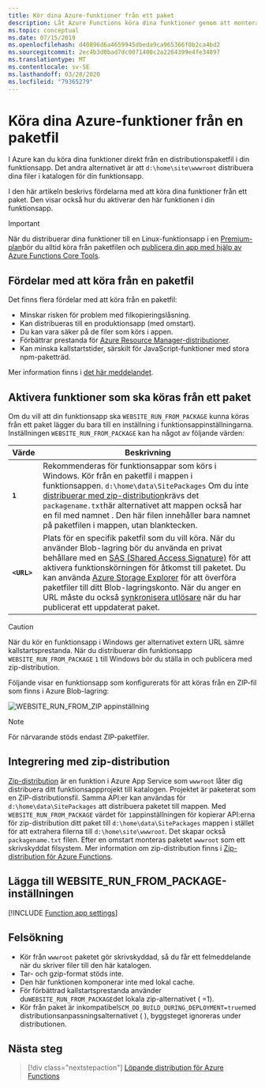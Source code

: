 ```yaml
---
title: Kör dina Azure-funktioner från ett paket
description: Låt Azure Functions köra dina funktioner genom att montera en distributionspaketfil som innehåller dina funktionsappprojektfiler.
ms.topic: conceptual
ms.date: 07/15/2019
ms.openlocfilehash: d40896d6a4659945dbeda9ca965366f0b2ca4bd2
ms.sourcegitcommit: 2ec4b3d0bad7dc0071400c2a2264399e4fe34897
ms.translationtype: MT
ms.contentlocale: sv-SE
ms.lasthandoff: 03/28/2020
ms.locfileid: "79365279"
---
```

# <a name="run-your-azure-functions-from-a-package-file"></a>Köra dina Azure-funktioner från en paketfil

I Azure kan du köra dina funktioner direkt från en distributionspaketfil i din funktionsapp. Det andra alternativet är att `d:\home\site\wwwroot` distribuera dina filer i katalogen för din funktionsapp.

I den här artikeln beskrivs fördelarna med att köra dina funktioner från ett paket. Den visar också hur du aktiverar den här funktionen i din funktionsapp.

> [!IMPORTANT]
> När du distribuerar dina funktioner till en Linux-funktionsapp i en [Premium-plan](functions-scale.md#premium-plan)bör du alltid köra från paketfilen och [publicera din app med hjälp av Azure Functions Core Tools](functions-run-local.md#project-file-deployment).

## <a name="benefits-of-running-from-a-package-file"></a>Fördelar med att köra från en paketfil
  
Det finns flera fördelar med att köra från en paketfil:

+ Minskar risken för problem med filkopieringslåsning.
+ Kan distribueras till en produktionsapp (med omstart).
+ Du kan vara säker på de filer som körs i appen.
+ Förbättrar prestanda för [Azure Resource Manager-distributioner](functions-infrastructure-as-code.md).
+ Kan minska kallstartstider, särskilt för JavaScript-funktioner med stora npm-paketträd.

Mer information finns i [det här meddelandet](https://github.com/Azure/app-service-announcements/issues/84).

## <a name="enabling-functions-to-run-from-a-package"></a>Aktivera funktioner som ska köras från ett paket

Om du vill att din funktionsapp ska `WEBSITE_RUN_FROM_PACKAGE` kunna köras från ett paket lägger du bara till en inställning i funktionsappinställningarna. Inställningen `WEBSITE_RUN_FROM_PACKAGE` kan ha något av följande värden:

| Värde  | Beskrivning  |
|---------|---------|
| **`1`**  | Rekommenderas för funktionsappar som körs i Windows. Kör från en paketfil i mappen i funktionsappen. `d:\home\data\SitePackages` Om du inte [distribuerar med zip-distribution](#integration-with-zip-deployment)krävs det `packagename.txt`här alternativet att mappen också har en fil med namnet . Den här filen innehåller bara namnet på paketfilen i mappen, utan blanktecken. |
|**`<URL>`**  | Plats för en specifik paketfil som du vill köra. När du använder Blob-lagring bör du använda en privat behållare med en [SAS (Shared Access Signature)](../vs-azure-tools-storage-manage-with-storage-explorer.md#generate-a-sas-in-storage-explorer) för att aktivera funktionskörningen för åtkomst till paketet. Du kan använda [Azure Storage Explorer](../vs-azure-tools-storage-manage-with-storage-explorer.md) för att överföra paketfiler till ditt Blob-lagringskonto. När du anger en URL måste du också [synkronisera utlösare](functions-deployment-technologies.md#trigger-syncing) när du har publicerat ett uppdaterat paket. |

> [!CAUTION]
> När du kör en funktionsapp i Windows ger alternativet extern URL sämre kallstartsprestanda. När du distribuerar din funktionsapp `WEBSITE_RUN_FROM_PACKAGE` `1` till Windows bör du ställa in och publicera med zip-distribution.

Följande visar en funktionsapp som konfigurerats för att köras från en ZIP-fil som finns i Azure Blob-lagring:

![WEBSITE_RUN_FROM_ZIP appinställning](./media/run-functions-from-deployment-package/run-from-zip-app-setting-portal.png)

> [!NOTE]
> För närvarande stöds endast ZIP-paketfiler.

## <a name="integration-with-zip-deployment"></a>Integrering med zip-distribution

[Zip-distribution][Zip deployment for Azure Functions] är en funktion i Azure App Service som `wwwroot` låter dig distribuera ditt funktionsappprojekt till katalogen. Projektet är paketerat som en ZIP-distributionsfil. Samma API:er kan användas för `d:\home\data\SitePackages` att distribuera paketet till mappen. Med `WEBSITE_RUN_FROM_PACKAGE` värdet för `1`appinställningen för kopierar API:erna för zip-distribution ditt paket till `d:\home\data\SitePackages` mappen i stället för att extrahera filerna till `d:\home\site\wwwroot`. Det skapar också `packagename.txt` filen. Efter en omstart monteras paketet `wwwroot` som ett skrivskyddat filsystem. Mer information om zip-distribution finns i [Zip-distribution för Azure Functions](deployment-zip-push.md).

## <a name="adding-the-website_run_from_package-setting"></a>Lägga till WEBSITE_RUN_FROM_PACKAGE-inställningen

[!INCLUDE [Function app settings](../../includes/functions-app-settings.md)]


## <a name="troubleshooting"></a>Felsökning

- Kör från `wwwroot` paketet gör skrivskyddad, så du får ett felmeddelande när du skriver filer till den här katalogen.
- Tar- och gzip-format stöds inte.
- Den här funktionen komponerar inte med lokal cache.
- För förbättrad kallstartsprestanda använder du`WEBSITE_RUN_FROM_PACKAGE`det lokala zip-alternativet ( =1).
- Kör från paket är inkompatibel`SCM_DO_BUILD_DURING_DEPLOYMENT=true`med distributionsanpassningsalternativet ( ), byggsteget ignoreras under distributionen.

## <a name="next-steps"></a>Nästa steg

> [!div class="nextstepaction"]
> [Löpande distribution för Azure Functions](functions-continuous-deployment.md)

[Zip deployment for Azure Functions]: deployment-zip-push.md
